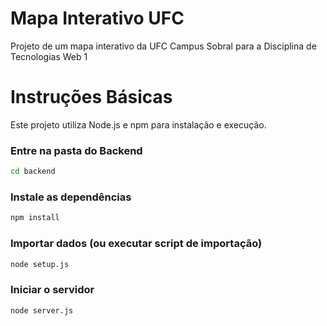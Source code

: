 # Mapa Interativo UFC

Projeto de um mapa interativo da UFC Campus Sobral para a Disciplina de Tecnologias Web 1

# Instruções Básicas

Este projeto utiliza Node.js e npm para instalação e execução.

### Entre na pasta do Backend

```bash
cd backend
```

### Instale as dependências

```bash
npm install
```

### Importar dados (ou executar script de importação)

```bash
node setup.js
```

### Iniciar o servidor

```bash
node server.js
```
